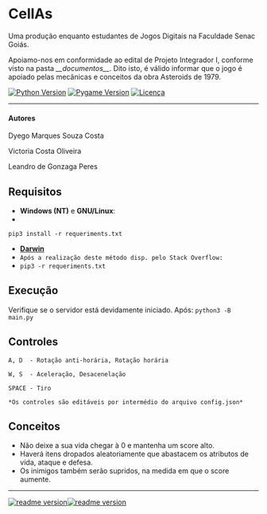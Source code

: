 # CellAs
Uma produção enquanto estudantes de Jogos Digitais na Faculdade Senac Goiás.

Apoiamo-nos em conformidade ao edital de Projeto Integrador I, conforme visto na pasta *\___documentos_\_\_*. Dito isto, é válido informar que o jogo é apoiado pelas mecânicas e conceitos da obra Asteroids de 1979.

[![Python Version](https://img.shields.io/badge/Python-3.7.1-green.svg?style=flat-square)](https://www.python.org/) [![Pygame Version](https://img.shields.io/badge/Pygame-1.9.5-green.svg?style=flat-square)](https://www.pygame.org/) [![Licença](https://img.shields.io/badge/Licença-GPLv3-blue.svg?style=flat-square)](https://www.gnu.org/licenses/gpl-3.0.pt-br.html)
___
#### Autores
Dyego Marques Souza Costa

Victoria Costa Oliveira

Leandro de Gonzaga Peres

## Requisitos
- __Windows (NT)__ e __GNU/Linux__:
- 
```pip3 install -r requeriments.txt```


- [__Darwin__](https://stackoverflow.com/questions/30743194/pygame-installation-mac-os-x#34081126)
- ```Após a realização deste método disp. pelo Stack Overflow:```
- ```pip3 -r requeriments.txt```

## Execução
Verifique se o servidor está devidamente iniciado.
Após: ```python3 -B main.py```

## Controles
```
A, D  - Rotação anti-horária, Rotação horária

W, S  - Aceleração, Desacenelação

SPACE - Tiro

*Os controles são editáveis por intermédio do arquivo config.json*
```

## Conceitos
- Não deixe a sua vida chegar à 0 e mantenha um score alto.
- Haverá itens dropados aleatoriamente que abastacem os atributos de vida, ataque e defesa.
- Os inimigos também serão supridos, na medida em que o score aumente.

___
[![readme version](https://img.shields.io/badge/%2F~.-lightgrey.svg?style=flat-square&colorA=808080&colorB=808080)![readme version](https://img.shields.io/badge/21%2F11%2F18--lightgrey.svg?style=flat-square&colorA=000000&colorB=ffffff)](https://works.sohne.com.br/taoj)

